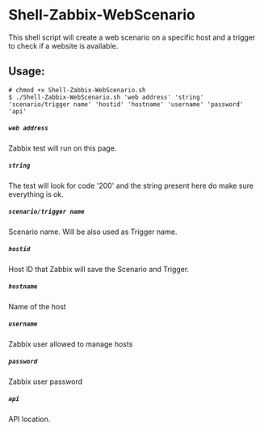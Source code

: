 # Shell-Zabbix-WebScenario

This shell script will create a web scenario on a specific host and a trigger to check if a website is available.

## Usage:
```
# chmod +x Shell-Zabbix-WebScenario.sh
$ ./Shell-Zabbix-WebScenario.sh 'web address' 'string' 'scenario/trigger name' 'hostid' 'hostname' 'username' 'password' 'api'
```

##### `web address`
Zabbix test will run on this page.
##### `string`
The test will look for code '200' and the string present here do make sure everything is ok.
##### `scenario/trigger name`
Scenario name. Will be also used as Trigger name.
##### `hostid`
Host ID that Zabbix will save the Scenario and Trigger.
##### `hostname`
Name of the host
##### `username`
Zabbix user allowed to manage hosts
##### `password`
Zabbix user password
##### `api`
API location. 
